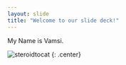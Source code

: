 ```yaml
---
layout: slide
title: "Welcome to our slide deck!"
---
```


My Name is Vamsi.

![steroidtocat](https://octodex.github.com/images/steroidtocat.png)
{: .center}
